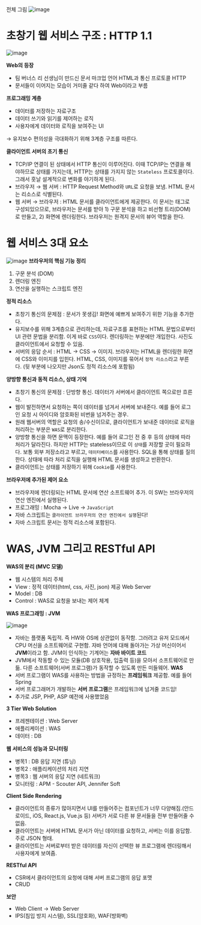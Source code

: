 전체 그림
![image](https://github.com/Mingadinga/2023_Study_CS/assets/53958188/3a02eff1-cf45-4d3f-995f-0a61dbbf8fc1)

# 초창기 웹 서비스 구조 : HTTP 1.1
![image](https://github.com/Mingadinga/2023_Study_CS/assets/53958188/84a4bc1c-eb58-483c-9a8f-1b9263501c78)

**Web의 등장**

- 팀 버너스 리 선생님이 만드신 문서 마크업 언어 HTML과 통신 프로토콜 HTTP
- 문서들이 이어지는 모습이 거미줄 같다 하여 Web이라고 부름

**프로그래밍 계층**

- 데이터를 저장하는 자료구조
- 데이터 쓰기와 읽기를 제어하는 로직
- 사용자에게 데이터와 로직을 보여주는 UI

→ 유지보수 편의성을 극대화하기 위해 3계층 구조를 따른다.

**클라이언트 서버의 초기 통신**

- TCP/IP 연결이 된 상태에서 HTTP 통신이 이루어진다. 이때 TCP/IP는 연결을 해야하므로 상태를 가지는데, HTTP는 상태를 가지지 않는 `Stateless` 프로토콜이다. 그래서 훗날 설계적으로 변화를 야기하게 된다.
- 브라우저 → 웹 서버 : HTTP Request Method와 `URL`로 요청을 보냄. HTML 문서는 리소스로 식별된다.
- 웹 서버 → 브라우저 : HTML 문서를 클라이언트에게 제공한다. 이 문서는 태그로 구성되있으므로, 브라우저는 문서를 받아 1) 구문 분석을 하고 비선형 트리(DOM)로 만들고, 2) 화면에 렌더링한다. 브라우저는 원격지 문서의 뷰어 역할을 한다.

# 웹 서비스 3대 요소
![image](https://github.com/Mingadinga/2023_Study_CS/assets/53958188/55b866b4-e32c-4ccb-9c5e-0663a18d7aa5)
**브라우저의 핵심 기능 정리**

1. 구문 분석 (DOM)
2. 렌더링 엔진
3. 연산을 실행하는 스크립트 엔진

**정적 리소스**

- 초창기 통신의 문제점 : 문서가 못생김! 화면에 예쁘게 보여주기 위한 기능을 추가한다.
- 유지보수를 위해 3계층으로 관리하는데, 자료구조를 표현하는 HTML 문법으로부터 UI 관련 문법을 분리함. 이게 바로 `CSS`이다. 렌더링하는 부분에만 개입한다. 사진도 클라이언트에서 요청할 수 있음.
- 서버의 응답 순서 : HTML → CSS → 이미지. 브라우저는 HTML을 렌더링한 화면에 CSS와 이미지를 입힌다. HTML, CSS, 이미지를 묶어서 `정적 리소스`라고 부른다. (뒷 부분에 나오지만 Json도 정적 리소스에 포함됨)

**양방향 통신과 동적 리소스, 상태 기억**

- 초창기 통신의 문제점 : 단방향 통신. 데이터가 서버에서 클라이언트 쪽으로만 흐른다.
- 웹이 발전하면서 요청하는 쪽이 데이터를 넘겨서 서버에 보내준다. 예를 들어 로그인 요청 시 아이디와 암호화된 비번을 넘겨주는 경우.
- 원래 웹서버의 역할은 요청의 송/수신이므로, 클라이언트가 보내준 데이터로 로직을 처리하는 부분은 `WAS`로 분리한다.
- 양방향 통신을 하면 문맥이 등장한다. 예를 들어 로그인 전 중 후 등의 상태에 따라 처리가 달라진다. 하지만 HTTP는 stateless이므로 이 `상태`를 저장할 곳이 필요하다. 보통 외부 저장소라고 부르고, `데이터베이스`를 사용한다. SQL을 통해 상태를 질의한다. 상태에 따라 처리 로직을 실행해 HTML 문서를 생성하고 반환한다.
- 클라이언트는 상태를 저장하기 위해 `Cookie`를 사용한다.

**브라우저에 추가된 제어 요소**

- 브라우저에 렌더링되는 HTML 문서에 연산 소프트웨어 추가. 이 SW는 브라우저의 연산 엔진에서 실행된다.
- 프로그래밍 : Mocha → Live → `JavaScript`
- 자바 스크립트는 `클라이언트 브라우저의 연산 엔진에서 실행`된다!
- 자바 스크립트 문서는 정적 리소스에 포함된다.

# WAS, JVM 그리고 RESTful API

**WAS의 분리 (MVC 모델)**

- 웹 시스템의 처리 주체
- View : 정적 데이터(html, css, 사진, json) 제공 Web Server
- Model : DB
- Control : WAS로 요청을 보내는 제어 체계

**WAS 프로그래밍 : JVM**

![image](https://github.com/Mingadinga/2023_Study_CS/assets/53958188/187b8c06-313b-462f-92d0-a41872364fdb)


- 자바는 플랫폼 독립적. 즉 HW와 OS에 상관없이 동작함. 그러려고 유저 모드에서 CPU 머신을 소프트웨어로 구현함. 자바 언어에 대해 돌아가는 가상 머신이어서 **JVM**이라고 함. JVM이 인식하는 기계어는 **자바 바이트 코드**
- JVM에서 작동할 수 있는 모듈(DB 상호작용, 입출력 등)을 모아서 소프트웨어로 만듦. 다른 소프트웨어(서버 프로그램)가 동작할 수 있도록 만든 미들웨어. **WAS**
- 서버 프로그램이 WAS를 사용하는 방법을 규정하는 **프레임워크** 제공함. 예를 들어 Spring
- 서버 프로그래머가 개발하는 **서버 프로그램**은 프레임워크에 넘겨줄 코드임!
- 추가로 JSP, PHP, ASP 예전에 사용했었음

**3 Tier Web Solution**

- 프레젠테이션 : Web Server
- 애플리케이션 : WAS
- 데이터 : DB

**웹 서비스의 성능과 모니터링**

- 병목1 : DB 응답 지연 (튜닝)
- 병목2 : 애플리케이션의 처리 지연
- 병목3 : 웹 서버의 응답 지연 (네트워크)
- 모니터링 : APM - Scouter API, Jennifer Soft

**Client Side Rendering**

- 클라이언트의 종류가 많아지면서 UI를 만들어주는 컴포넌트가 너무 다양해짐.(안드로이드, iOS, React.js, Vue.js 등) 서버가 서로 다른 뷰 문서들을 전부 만들어줄 수 없음.
- 클라이언트는 서버에 HTML 문서가 아닌 데이터를 요청하고, 서버는 이를 응답함. 주로 JSON 형태.
- 클라이언트는 서버로부터 받은 데이터를 자신이 선택한 뷰 프로그램에 렌더링해서 사용자에게 보여줌.

**RESTful API**

- CSR에서 클라이언트의 요청에 대해 서버 프로그램의 응답 포맷
- CRUD

**보안**

- Web Client → Web Server
- IPS(침입 방지 시스템), SSL(암호화), WAF(방화벽)